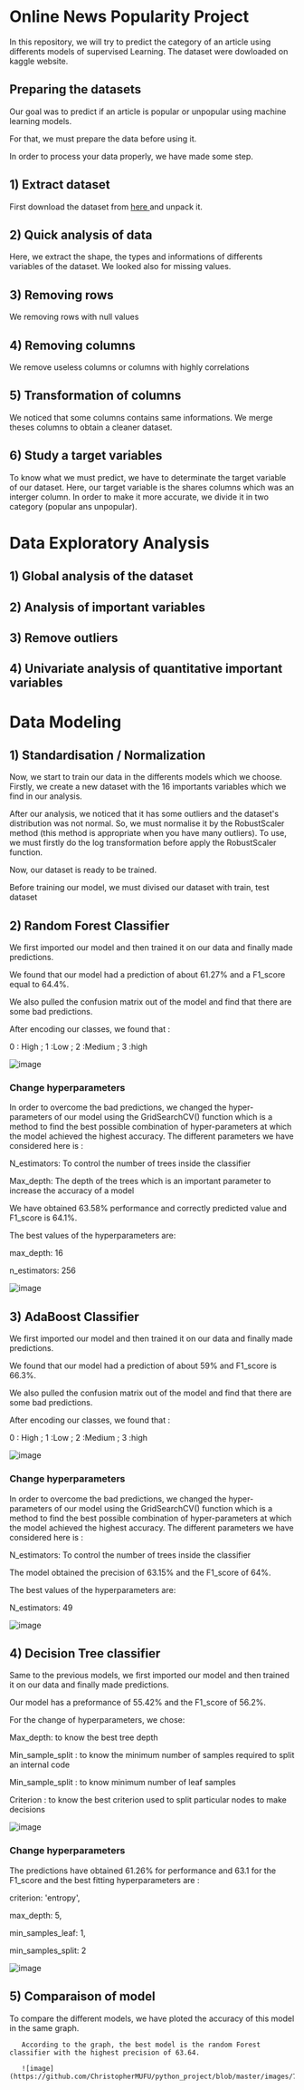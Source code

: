 # Online News Popularity Project
In this repository, we will try to predict the category of an article using differents models of supervised Learning.
The dataset were dowloaded on kaggle website.

## Preparing the datasets
Our goal was to predict if an article is popular or unpopular using machine learning models.

For that, we must prepare the data before using it.

In order to process your data properly, we have made some step.
 ## 1) Extract dataset
 
 First download the dataset from [ here ](https://github.com/ChristopherMUFU/python_project/blob/master/OnlineNewsPopularity.csv) and unpack it.
 
 ## 2) Quick analysis of data
 
 Here, we extract the shape, the types and informations of differents variables of the dataset. We looked also for missing values.
 
 ## 3) Removing rows
 
 We removing rows with null values 
 
 ## 4) Removing columns
 We remove useless columns or columns with highly correlations
 
 ## 5) Transformation of columns
 
 We noticed that some columns contains same informations. We merge theses columns to obtain a cleaner dataset.
 
 ## 6) Study a target variables
 
 To know what we must predict, we have to determinate the target variable of our dataset. Here, our target variable is the shares columns which was an interger column. In order to make it more accurate, we divide it in two category (popular ans unpopular).
 

# Data Exploratory Analysis

## 1) Global analysis of the dataset

## 2) Analysis of important variables

## 3) Remove outliers

## 4) Univariate analysis of quantitative important variables


# Data Modeling

## 1) Standardisation / Normalization
Now, we start to train our data in the differents models which we choose. Firstly, we create a new dataset with the 16 importants variables which we find in our analysis.

 After our analysis, we noticed that it has some outliers and the dataset's distribution was not normal. So, we must normalise it by the RobustScaler method (this method is appropriate when you have many outliers). To use, we must firstly do the log transformation before apply the RobustScaler function. 
 
 Now, our dataset is ready to be trained.
 
 Before training our model, we must divised our dataset with train, test dataset
 
 ## 2) Random Forest Classifier
We first imported our model and then trained it on our data and finally made predictions. ​

We found that our model had a prediction of about 61.27% and a F1_score equal to 64.4%. 

We also pulled the confusion matrix out of the model and find that there are some bad predictions.​



After encoding our classes, we found that :

0 : High ; 1 :Low ; 2 :Medium ; 3 :high 

![image](https://github.com/ChristopherMUFU/python_project/blob/master/images/1.png)

### Change hyperparameters

In order to overcome the bad predictions, we changed the hyper-parameters of our model using the GridSearchCV() function which is a method to find the best possible combination of hyper-parameters at which the model achieved the highest accuracy. The different parameters we have considered here is :​

N_estimators: To control the number of trees inside the classifier​

Max_depth: The depth of the trees which is an important parameter to increase the accuracy of a model

We have obtained 63.58% performance and correctly predicted value and F1_score is 64.1%.

The best values of the hyperparameters are:

max_depth: 16

n_estimators: 256

![image](https://github.com/ChristopherMUFU/python_project/blob/master/images/2.png)

## 3) AdaBoost Classifier

We first imported our model and then trained it on our data and finally made predictions. ​

We found that our model had a prediction of about 59% and F1_score is 66.3%.

We also pulled the confusion matrix out of the model and find that there are some bad predictions.​

After encoding our classes, we found that :

0 : High ; 1 :Low ; 2 :Medium ; 3 :high     

![image](https://github.com/ChristopherMUFU/python_project/blob/master/images/3.png)

### Change hyperparameters

In order to overcome the bad predictions, we changed the hyper-parameters of our model using the GridSearchCV() function which is a method to find the best possible combination of hyper-parameters at which the model achieved the highest accuracy. The different parameters we have considered here is :​

N_estimators: To control the number of trees inside the classifier  

The model obtained the precision of 63.15% and the F1_score of 64%.          

The best values of the hyperparameters are:

N_estimators: 49 

![image](https://github.com/ChristopherMUFU/python_project/blob/master/images/4.png)

## 4) Decision Tree classifier
Same to the previous models, we first imported our model and then trained it on our data and finally made predictions. ​

Our model  has a preformance of 55.42% and the F1_score of 56.2%.  

For the change of hyperparameters, we chose:

Max_depth: to know the best tree depth

Min_sample_split : to know the minimum number of samples required to split an internal code

Min_sample_split : to know minimum number of leaf samples

Criterion : to know the best criterion used to split particular nodes to make decisions

![image](https://github.com/ChristopherMUFU/python_project/blob/master/images/5.png)

### Change hyperparameters

The predictions have obtained 61.26% for performance and 63.1 for the F1_score and the best fitting hyperparameters are : 

criterion: 'entropy',

max_depth: 5, 

min_samples_leaf: 1, 

min_samples_split: 2

![image](https://github.com/ChristopherMUFU/python_project/blob/master/images/6.png)

## 5) Comparaison of model

 To compare the different models, we have ploted the accuracy of this model in the same graph.         ​

       According to the graph, the best model is the random Forest classifier with the highest precision of 63.64.
       
       ![image](https://github.com/ChristopherMUFU/python_project/blob/master/images/7.png)
